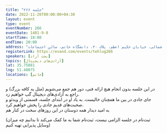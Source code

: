 ```yaml
---
title: "جلسه ۲۶۶"
date: 2022-11-26T00:00:00+04:30
layout: event
type: event
eventNumber: 266
eventDate: 1401-9-8
startTime: 18:00
endTime: 20:00
address: "تهران، خیابان ملاصدرا، خیابان شیراز شمالی، خیابان حکیم اعظم، پلاک ۳۰، دانشگاه خاتم، سالن اجتماعات"
registerLink: https://evand.com/events/tehlug266
speakers: [بحث آزاد]
topics: [آزادی‌های دیجیتال]
lat: 35.75881
lng: 51.40075
locations: [خاتم]
---
```

در این جلسه بدون انجام هیچ ارائه فنی، دور هم جمع می‌شویم (مثل یه کافه بزرگ) و راجع به آزادی‌های دیجیتال گپ خواهیم زد.  
جای جادی در بین ما همچنان خالیست. به یاد او در ابتدای جلسه، قسمتی از ویدئو و صحبت‌های قدیم جادی را پخش خواهیم کرد.  
به امید دیدار همه دوستان در این روزهای سخت در کنار هم


(ثبت‌نام در جلسه الزامی نیست، ثبت‌نام شما به ما کمک می‌کند تا بدانیم چه میزان وسایل پذیرایی تهیه کنیم)